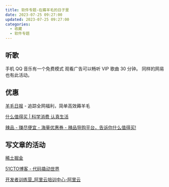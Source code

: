 ```yaml
---
title: 软件专题-在薅羊毛的日子里
date: 2023-07-25 09:27:00
updated: 2023-07-25 09:27:00
categories:
  - 收藏
  - 软件专题
---
```


## 听歌

手机 QQ 音乐有一个免费模式 观看广告可以畅听 VIP 歌曲 30 分钟。
同样的网易也有此活动。

## 优惠

[羊毛日报](https://ym.today) - 追踪全网福利，简单高效薅羊毛

[什么值得买 | 科学消费 认真生活](https://www.smzdm.com/)

[辣品 - 赚尽便宜 - 海量优惠券 - 辣品导购平台，告诉你什么值得买!](https://www.lapin365.com/)

<!-- more -->

## 写文章的活动

[稀土掘金](https://juejin.cn/)

[51CTO博客 - 代码撬动世界](https://blog.51cto.com/)

[开发者训练营_阿里云培训中心-阿里云](https://edu.aliyun.com/trainingcamp/)
